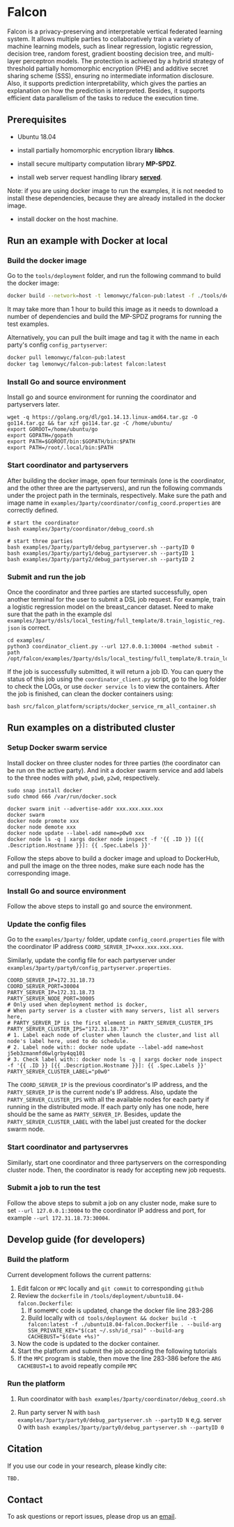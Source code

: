 # Falcon

Falcon is a privacy-preserving and interpretable vertical federated learning system. It allows 
multiple parties to collaboratively train a variety of machine learning models, such as linear 
regression, logistic regression, decision tree, random forest, gradient boosting decision tree, 
and multi-layer perceptron models. The protection is achieved by a hybrid strategy of threshold 
partially homomorphic encryption (PHE) and additive secret sharing scheme (SSS), ensuring no 
intermediate information disclosure. Also, it supports prediction interpretability, which gives 
the parties an explanation on how the prediction is interpreted. Besides, it supports efficient data 
parallelism of the tasks to reduce the execution time.

## Prerequisites

* Ubuntu 18.04 

* install partially homomorphic encryption library **libhcs**.

* install secure multiparty computation library **MP-SPDZ**.

* install web server request handling library **[served](https://github.com/meltwater/served)**.

Note: if you are using docker image to run the examples, it is not needed to install these dependencies,
because they are already installed in the docker image. 

* install docker on the host machine.

## Run an example with Docker at local

### Build the docker image

Go to the `tools/deployment` folder, and run the following command to build the docker image:

```bash
docker build --network=host -t lemonwyc/falcon-pub:latest -f ./tools/deployment/ubuntu18.04-falcon.Dockerfile . --build-arg CACHEBUST="$(date +%s)"
```

It may take more than 1 hour to build this image as it needs to download a number of 
dependencies and build the MP-SPDZ programs for running the test examples. 

Alternatively, you can pull the built image and tag it with the name in each party's config `config_partyserver`:

```bash
docker pull lemonwyc/falcon-pub:latest
docker tag lemonwyc/falcon-pub:latest falcon:latest
```

### Install Go and source environment

Install go and source environment for running the coordinator and partyservers later.

```shell
wget -q https://golang.org/dl/go1.14.13.linux-amd64.tar.gz -O go114.tar.gz && tar xzf go114.tar.gz -C /home/ubuntu/
export GOROOT=/home/ubuntu/go
export GOPATH=/gopath
export PATH=$GOROOT/bin:$GOPATH/bin:$PATH
export PATH=/root/.local/bin:$PATH
```

### Start coordinator and partyservers

After building the docker image, open four terminals (one is the coordinator, and the other three
are the partyservers), and run the following commands under the project path in the terminals, respectively. 
Make sure the path and image name in `examples/3party/coordinator/config_coord.properties` are correctly defined.

```shell
# start the coordinator
bash examples/3party/coordinator/debug_coord.sh

# start three parties
bash examples/3party/party0/debug_partyserver.sh --partyID 0
bash examples/3party/party1/debug_partyserver.sh --partyID 1
bash examples/3party/party2/debug_partyserver.sh --partyID 2
```

### Submit and run the job

Once the coordinator and three parties are started successfully, open another terminal for the user to submit 
a DSL job request. For example, train a logistic regression model on the breast_cancer dataset. Need to make sure
that the path in the example dsl `examples/3party/dsls/local_testing/full_template/8.train_logistic_reg.json` is correct.

```shell
cd examples/
python3 coordinator_client.py --url 127.0.0.1:30004 -method submit -path /opt/falcon/examples/3party/dsls/local_testing/full_template/8.train_logistic_reg.json
```

If the job is successfully submitted, it will return a job ID. You can query the status of this job using 
the `coordinator_client.py` script, go to the log folder to check the LOGs, or use `docker service ls` to 
view the containers. After the job is finished, can clean the docker containers using:

```shell
bash src/falcon_platform/scripts/docker_service_rm_all_container.sh
```

## Run examples on a distributed cluster 

### Setup Docker swarm service 

Install docker on three cluster nodes for three parties (the coordinator can be run on the active party).
And init a docker swarm service and add labels to the three nodes with `p0w0`, `p1w0`, `p2w0`, respectively.

```shell
sudo snap install docker
sudo chmod 666 /var/run/docker.sock

docker swarm init --advertise-addr xxx.xxx.xxx.xxx
docker swarm 
docker node promote xxx
docker node demote xxx
docker node update --label-add name=p0w0 xxx
docker node ls -q | xargs docker node inspect -f '{{ .ID }} [{{ .Description.Hostname }}]: {{ .Spec.Labels }}'

```

Follow the steps above to build a docker image and upload to DockerHub, and pull the image on the three nodes,
make sure each node has the corresponding image.

### Install Go and source environment

Follow the above steps to install go and source the environment.

### Update the config files

Go to the `examples/3party/` folder, update `config_coord.properties` file with the 
coordinator IP address `COORD_SERVER_IP=xxx.xxx.xxx.xxx`. 

Similarly, update the config file for  each partyserver under `examples/3party/party0/config_partyserver.properties`.

```shell
COORD_SERVER_IP=172.31.18.73
COORD_SERVER_PORT=30004
PARTY_SERVER_IP=172.31.18.73
PARTY_SERVER_NODE_PORT=30005
# Only used when deployment method is docker,
# When party server is a cluster with many servers, list all servers here,
# PARTY_SERVER_IP is the first element in PARTY_SERVER_CLUSTER_IPS
PARTY_SERVER_CLUSTER_IPS="172.31.18.73"
# 1. Label each node of cluster when launch the cluster,and list all node's label here, used to do schedule.
# 2. Label node with:: docker node update --label-add name=host j5eb3zmanmfd6wlgrby4qq101
# 3. Check label with:: docker node ls -q | xargs docker node inspect -f '{{ .ID }} [{{ .Description.Hostname }}]: {{ .Spec.Labels }}'
PARTY_SERVER_CLUSTER_LABEL="p0w0"
```

The `COORD_SERVER_IP` is the previous coordinator's IP address, and the `PARTY_SERVER_IP` is the current
node's IP address. Also, update the `PARTY_SERVER_CLUSTER_IPS` with all the available nodes for each party if 
running in the distributed mode. If each party only has one node, here should be the same as `PARTY_SERVER_IP`.
Besides, update the `PARTY_SERVER_CLUSTER_LABEL` with the label just created for the docker swarm node.

### Start coordinator and partyservres

Similarly, start one coordinator and three partyservers on the corresponding cluster node. Then, the 
coordinator is ready for accepting new job requests.

### Submit a job to run the test

Follow the above steps to submit a job on any cluster node, make sure to set `--url 127.0.0.1:30004` to
the coordinator IP address and port, for example `--url 172.31.18.73:30004`.


## Develop guide (for developers)

### Build the platform

Current development follows the current patterns:

1. Edit falcon or `MPC`  locally and `git commit` to corresponding `github`
2. Review the `dockerfile` in `/tools/deployment/ubuntu18.04-falcon.Dockerfile`:
    1. If some`MPC` code is updated, change the docker file line 283-286
    2. Build locally with `cd tools/deployment && docker build -t falcon:latest -f ./ubuntu18.04-falcon.Dockerfile . --build-arg SSH_PRIVATE_KEY="$(cat ~/.ssh/id_rsa)" --build-arg CACHEBUST="$(date +%s)"`
3. Now the code is updated to the docker container.
4. Start the platform and submit the job according the following tutorials
5. If the `MPC` program is stable, then move the line 283-386 before the `ARG CACHEBUST=1` to avoid repeatly compile `MPC`

### Run the platform

1. Run coordinator with `bash examples/3party/coordinator/debug_coord.sh `

2. Run party server N with  `bash examples/3party/party0/debug_partyserver.sh --partyID N`
   e,g.  server 0 with `bash examples/3party/party0/debug_partyserver.sh --partyID 0`

## Citation

If you use our code in your research, please kindly cite:
```
TBD.
```

## Contact
To ask questions or report issues, please drop us an [email](mailto:lemonwyc@gmail.com).